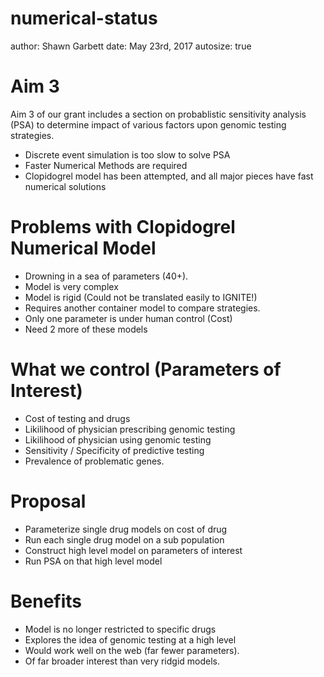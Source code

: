 numerical-status
========================================================
author: Shawn Garbett
date: May 23rd, 2017
autosize: true

Aim 3
========================================================
Aim 3 of our grant includes a section on probablistic 
sensitivity analysis (PSA) to determine impact of various
factors upon genomic testing strategies. 

- Discrete event simulation is too slow to solve PSA
- Faster Numerical Methods are required
- Clopidogrel model has been attempted, and all major pieces have fast numerical solutions

Problems with Clopidogrel Numerical Model
========================================================

- Drowning in a sea of parameters (40+).
- Model is very complex 
- Model is rigid (Could not be translated easily to IGNITE!)
- Requires another container model to compare strategies.
- Only one parameter is under human control (Cost)
- Need 2 more of these models

What we control (Parameters of Interest)
========================================================

- Cost of testing and drugs
- Likilihood of physician prescribing genomic testing
- Likilihood of physician using genomic testing
- Sensitivity / Specificity of predictive testing
- Prevalence of problematic genes.

Proposal
========================================================

- Parameterize single drug models on cost of drug
- Run each single drug model on a sub population
- Construct high level model on parameters of interest
- Run PSA on that high level model

Benefits
========================================================

- Model is no longer restricted to specific drugs
- Explores the idea of genomic testing at a high level
- Would work well on the web (far fewer parameters).
- Of far broader interest than very ridgid models.

